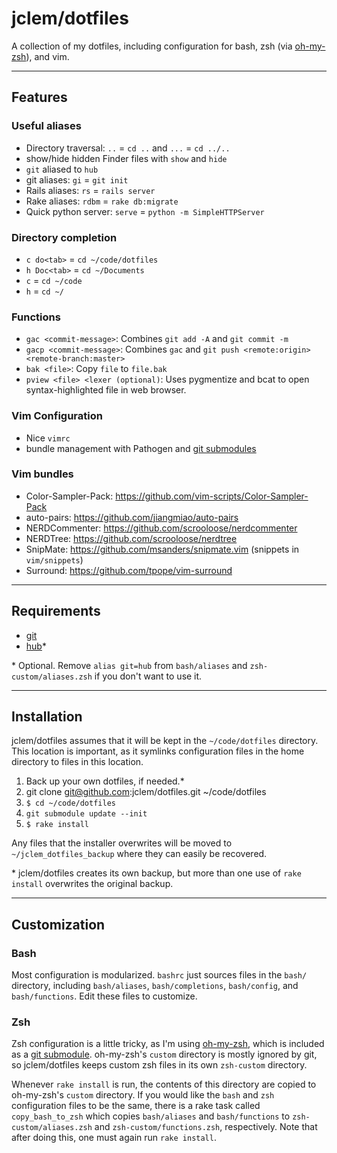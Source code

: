 # jclem/dotfiles

A collection of my dotfiles, including configuration for bash, zsh (via
[oh-my-zsh][oh_my_zsh]), and vim.

---

## Features

### Useful aliases

* Directory traversal: `..` = `cd ..` and `...` = `cd ../..`
* show/hide hidden Finder files with `show` and `hide`
* `git` aliased to `hub`
* git aliases: `gi` = `git init`
* Rails aliases: `rs` = `rails server`
* Rake aliases: `rdbm` = `rake db:migrate`
* Quick python server: `serve` = `python -m SimpleHTTPServer`

### Directory completion

* `c do<tab>` = `cd ~/code/dotfiles`
* `h Doc<tab>` = `cd ~/Documents`
* `c` = `cd ~/code`
* `h` = `cd ~/`

### Functions

* `gac <commit-message>`: Combines `git add -A` and `git commit -m`
* `gacp <commit-message>`: Combines `gac` and `git push <remote:origin> <remote-branch:master>`
* `bak <file>`: Copy `file` to `file.bak`
* `pview <file> <lexer (optional)`: Uses pygmentize and bcat to open
  syntax-highlighted file in web browser.

### Vim Configuration

* Nice `vimrc`
* bundle management with Pathogen and [git submodules][git_submodules]

### Vim bundles

* Color-Sampler-Pack: https://github.com/vim-scripts/Color-Sampler-Pack
* auto-pairs: https://github.com/jiangmiao/auto-pairs
* NERDCommenter: https://github.com/scrooloose/nerdcommenter
* NERDTree: https://github.com/scrooloose/nerdtree
* SnipMate: https://github.com/msanders/snipmate.vim (snippets in
  `vim/snippets`)
* Surround: https://github.com/tpope/vim-surround

---

## Requirements

* [git][git]
* [hub][hub]*

\* Optional. Remove `alias git=hub` from `bash/aliases` and `zsh-custom/aliases.zsh` if you don't want
to use it.

---

## Installation

jclem/dotfiles assumes that it will be kept in the `~/code/dotfiles` directory.
This location is important, as it symlinks configuration files in the home
directory to files in this location.

1. Back up your own dotfiles, if needed.*
2. git clone git@github.com:jclem/dotfiles.git ~/code/dotfiles
3. `$ cd ~/code/dotfiles`
4. `git submodule update --init`
5. `$ rake install`

Any files that the installer overwrites will be moved to
`~/jclem_dotfiles_backup` where they can easily be recovered.

\* jclem/dotfiles creates its own backup, but more than one use of `rake
  install` overwrites the original backup.

---

## Customization

### Bash

Most configuration is modularized. `bashrc` just sources files in the `bash/`
directory, including `bash/aliases`, `bash/completions`, `bash/config`, and
`bash/functions`. Edit these files to customize.

### Zsh

Zsh configuration is a little tricky, as I'm using [oh-my-zsh][oh_my_zsh],
which is included as a [git submodule][git_submodules]. oh-my-zsh's `custom`
directory is mostly ignored by git, so jclem/dotfiles keeps custom zsh files in
its own `zsh-custom` directory.

Whenever `rake install` is run, the contents of this directory are copied to
oh-my-zsh's `custom` directory. If you would like the `bash` and `zsh`
configuration files to be the same, there is a rake task called
`copy_bash_to_zsh` which copies `bash/aliases` and `bash/functions` to
`zsh-custom/aliases.zsh` and `zsh-custom/functions.zsh`, respectively. Note
that after doing this, one must again run `rake install`.

[oh_my_zsh]: https://github.com/robbyrussell/oh-my-zsh
[git_submodules]: http://book.git-scm.com/5_submodules.html
[git]: http://git-scm.com/
[hub]: https://github.com/defunkt/hub
